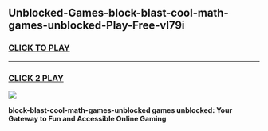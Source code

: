 
## Unblocked-Games-block-blast-cool-math-games-unblocked-Play-Free-vl79i
<h3>
<a href="https://premium76.site?title=block-blast-cool-math-games-unblocked&ref=15A">CLICK TO PLAY</a></h3>
<hr>

<h3>
<a href="https://premium76.site?title=block-blast-cool-math-games-unblocked&ref=15A">CLICK 2 PLAY</a>
  
</h3>

<a href="https://premium76.site?title=block-blast-cool-math-games-unblocked&ref=15A"><img src="https://clearcache.store/games.png"></a>


**block-blast-cool-math-games-unblocked games unblocked: Your Gateway to Fun and Accessible Online Gaming**
